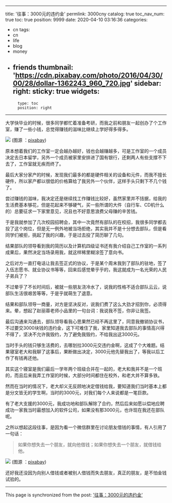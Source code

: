 
---
title: '往事：3000元的违约金'
permlink: 3000cny
catalog: true
toc_nav_num: true
toc: true
position: 9999
date: 2020-04-10 03:16:36
categories:
- cn
tags:
- cn
- life
- blog
- money
- friends
thumbnail: 'https://cdn.pixabay.com/photo/2016/04/30/00/28/dollar-1362243_960_720.jpg'
sidebar:
    right:
        sticky: true
widgets:
    -
        type: toc
        position: right
---


大学快毕业的时候，很多同学都忙着准备考研，而我之前和朋友一起创办了个工作室，赚了一些小钱，总觉得赚钱的滋味比继续上学好得多得多。

![](https://cdn.pixabay.com/photo/2016/04/30/00/28/dollar-1362243_960_720.jpg)
(图源 ：[pixabay](https://pixabay.com/))

原本想着我们的工作室一定会越办越好，钱也会越赚越多，可是工作室的一个成员决定去日本留学，另外一个成员被家里安排进了国有银行，还剩两人有些支撑不下去了，工作室就无疾而终了。

最后大家分家产的时候，发现我们最多的都是硬件相关的设备和元件，而我不擅长硬件，所以家产都以很低的价格算给了我另外一个伙伴，这样手头只剩下不几个钱了。

尝过赚钱的滋味，我决定还是继续找工作赚钱比较好，虽然家里并不拮据，给我的生活费基本够花，但是花起来不够硬气，买一些所谓的大件（自行车、CD机什么的）总要征求一下家里意见，况且也不好意思浪费父母赚的辛苦钱。

于是我就参加了几次校园招聘会，其中一次竟然有部队的在校招，我很多同学都去投了这个岗位，但是无一例外地被当场拒绝，其实我并不是十分想去部队，但是看同学们被拒，挑起了我的兴趣，于是过去投了简历聊了几句。

结果部队的领导看到我的简历以及计算机四级证书还有我介绍自己工作室的一系列成果后，果然决定当场录用我，就这样稀里糊涂签了意向书。

之后对方一直打电话让我去签正式的协议，于是某个周末我到了部队的驻地，签了入伍志愿书、就业协议书等等，回来后感觉晕乎乎的，我这就成为一名光荣的人民子弟兵了？

不过晕乎了不长时间后，被就一些朋友浇冷水了，说我的性格不适合部队云云，说部队生活很艰苦等等，于是乎就萌生了退意。

结果和部队领导一商量，对方是坚决反对，说我们费了这么大劲才招到你，必须得来。晕，想起了赵丽蓉老师小品里的一句台词：我说我不签，你非让我签。

最后沟通来沟通去，部队领导看我心思果然已经不再这里了，同意我撤销协议书，不过要交3000块钱的违约金，这下可难住了我，家里知道我去部队的事情高兴得不得了，坚决不允许我毁约，为了避免我毁约，不给我出这3000元。

当时手头的钱只够生活费的，去哪划拉3000元交违约金啊，这成了个大难题。结果寝室老大和我聊了这事后，果断做出决定，3000元他先替我出了，等我以后工作了有钱再还他。

其实这个寝室是我们最后一学年两个班级合并在一起的，老大和我并不是一个班的，而且后来我弄工作室的时候，大部分时间都住在校外，和老大并不算多铁。

然而在当时的情况下，老大却义无反顾地决定借钱给我，要知道我们当时基本上都是分文皆无的学生啊，当时的3000元，对我们每个人来说都是一笔巨款。

有了老大支援的3000元，我成功地和部队解除了合约，然后后来如愿以偿地应聘成功一家我当时最想加入的软件公司，如果没有那3000元，也许现在我还在部队呢。

之所以想起这段往事，是因为看一个微信群里在讨论朋友借钱的事情，有人引用了一句话：
>如果你想失去一个朋友，就向他借钱；如果你想失去一个朋友，就借钱给他。

![](https://cdn.pixabay.com/photo/2014/08/09/21/57/pound-414418_960_720.jpg)
(图源 ：[pixabay](https://pixabay.com/))

还好我还没因为向别人借钱或者被别人借钱而失去朋友，真正的朋友，是不怕金钱试验的。

- - -

This page is synchronized from the post: ['往事：3000元的违约金'](https://steemit.com/@oflyhigh/3000cny)
